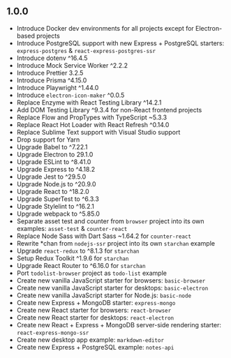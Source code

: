 ## 1.0.0

- Introduce Docker dev environments for all projects except for Electron-based projects
- Introduce PostgreSQL support with new Express + PostgreSQL starters: `express-postgres` & `react-express-postgres-ssr`
- Introduce dotenv ^16.4.5
- Introduce Mock Service Worker ^2.2.2
- Introduce Prettier 3.2.5
- Introduce Prisma ^4.15.0
- Introduce Playwright ^1.44.0
- Introduce `electron-icon-maker` ^0.0.5
- Replace Enzyme with React Testing Library ^14.2.1
- Add DOM Testing Library ^9.3.4 for non-React frontend projects
- Replace Flow and PropTypes with TypeScript ~5.3.3
- Replace React Hot Loader with React Refresh ^0.14.0
- Replace Sublime Text support with Visual Studio support
- Drop support for Yarn
- Upgrade Babel to ^7.22.1
- Upgrade Electron to 29.1.0
- Upgrade ESLint to ^8.41.0
- Upgrade Express to ^4.18.2
- Upgrade Jest to ^29.5.0
- Upgrade Node.js to ^20.9.0
- Upgrade React to ^18.2.0
- Upgrade SuperTest to ^6.3.3
- Upgrade Stylelint to ^16.2.1
- Upgrade webpack to ^5.85.0
- Separate asset test and counter from `browser` project into its own examples: `asset-test` & `counter-react`
- Replace Node Sass with Dart Sass ~1.64.2 for `counter-react`
- Rewrite \*chan from `nodejs-ssr` project into its own `starchan` example
- Upgrade `react-redux` to ^8.1.3 for `starchan`
- Setup Redux Toolkit ^1.9.6 for `starchan`
- Upgrade React Router to ^6.16.0 for `starchan`
- Port `todolist-browser` project as `todo-list` example
- Create new vanilla JavaScript starter for browsers: `basic-browser`
- Create new vanilla JavaScript starter for desktops: `basic-electron`
- Create new vanilla JavaScript starter for Node.js: `basic-node`
- Create new Express + MongoDB starter: `express-mongo`
- Create new React starter for browsers: `react-browser`
- Create new React starter for desktops: `react-electron`
- Create new React + Express + MongoDB server-side rendering starter: `react-express-mongo-ssr`
- Create new desktop app example: `markdown-editor`
- Create new Express + PostgreSQL example: `notes-api`
